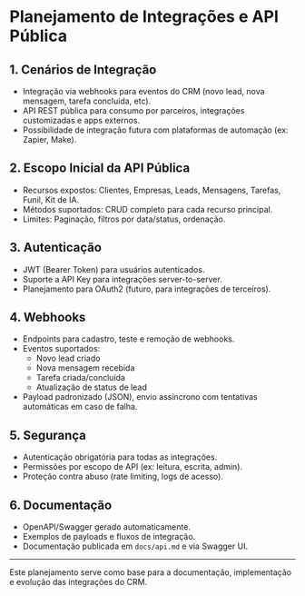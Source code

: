 # Planejamento de Integrações e API Pública

## 1. Cenários de Integração
- Integração via webhooks para eventos do CRM (novo lead, nova mensagem, tarefa concluída, etc).
- API REST pública para consumo por parceiros, integrações customizadas e apps externos.
- Possibilidade de integração futura com plataformas de automação (ex: Zapier, Make).

## 2. Escopo Inicial da API Pública
- Recursos expostos: Clientes, Empresas, Leads, Mensagens, Tarefas, Funil, Kit de IA.
- Métodos suportados: CRUD completo para cada recurso principal.
- Limites: Paginação, filtros por data/status, ordenação.

## 3. Autenticação
- JWT (Bearer Token) para usuários autenticados.
- Suporte a API Key para integrações server-to-server.
- Planejamento para OAuth2 (futuro, para integrações de terceiros).

## 4. Webhooks
- Endpoints para cadastro, teste e remoção de webhooks.
- Eventos suportados:
  - Novo lead criado
  - Nova mensagem recebida
  - Tarefa criada/concluída
  - Atualização de status de lead
- Payload padronizado (JSON), envio assíncrono com tentativas automáticas em caso de falha.

## 5. Segurança
- Autenticação obrigatória para todas as integrações.
- Permissões por escopo de API (ex: leitura, escrita, admin).
- Proteção contra abuso (rate limiting, logs de acesso).

## 6. Documentação
- OpenAPI/Swagger gerado automaticamente.
- Exemplos de payloads e fluxos de integração.
- Documentação publicada em `docs/api.md` e via Swagger UI.

---

Este planejamento serve como base para a documentação, implementação e evolução das integrações do CRM.